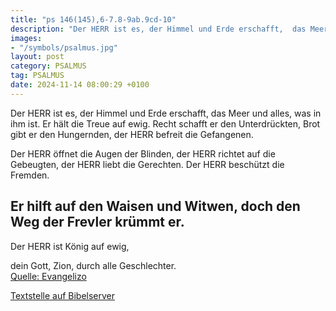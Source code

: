 ```yaml
---
title: "ps 146(145),6-7.8-9ab.9cd-10"
description: "Der HERR ist es, der Himmel und Erde erschafft,  das Meer und alles, was in ihm ist.  Er hält die Treue auf ewig. Recht schafft er den Unterdrückten,  Brot gibt er den Hungernden,  der HERR befreit die Gefangenen.  Der HERR öffnet die Augen der Blinden,  der HERR richtet auf...."
images:
- "/symbols/psalmus.jpg"
layout: post
category: PSALMUS
tag: PSALMUS
date: 2024-11-14 08:00:29 +0100
---
```

Der HERR ist es, der Himmel und Erde erschafft, 
das Meer und alles, was in ihm ist. 
Er hält die Treue auf ewig.
Recht schafft er den Unterdrückten, 
Brot gibt er den Hungernden, 
der HERR befreit die Gefangenen.

Der HERR öffnet die Augen der Blinden, 
der HERR richtet auf die Gebeugten, 
der HERR liebt die Gerechten.<!--more-->
Der HERR beschützt die Fremden.

Er hilft auf den Waisen und Witwen,
doch den Weg der Frevler krümmt er.
-
Der HERR ist König auf ewig, 

dein Gott, Zion, durch alle Geschlechter.<br>
[Quelle: Evangelizo](https://evangeliumtagfuertag.org/DE/gospel)

[Textstelle auf Bibelserver](https://www.bibleserver.com/EU/ps146(145),6-7.8-9ab.9cd-10)
